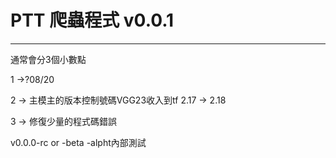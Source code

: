 # PTT 爬蟲程式 v0.0.1









---

通常會分3個小數點

1 ->?08/20

2 -> 主模主的版本控制號碼VGG23收入到tf 2.17 -> 2.18

3 -> 修復少量的程式碼錯誤


v0.0.0-rc or -beta -alpht內部測試